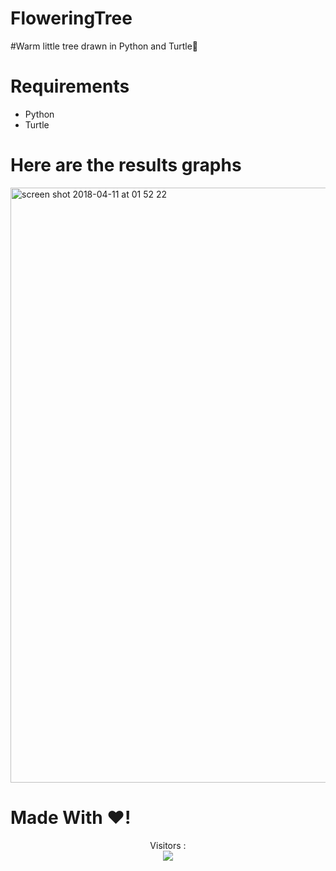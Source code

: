 # FloweringTree
#Warm little tree drawn in Python and Turtle🌲

# Requirements
- Python
- Turtle

# Here are the results graphs
<img width="952" alt="screen shot 2018-04-11 at 01 52 22" src="https://user-images.githubusercontent.com/17794470/38574389-486f79f4-3d2b-11e8-8dc9-bba0c61742c2.png">

# Made With ❤️!

<p align="center"> 
  Visitors :<br>
  <img src="https://github.com/Wandrys-dev/FloweringTree/harry-potter.gif" />
</p>
